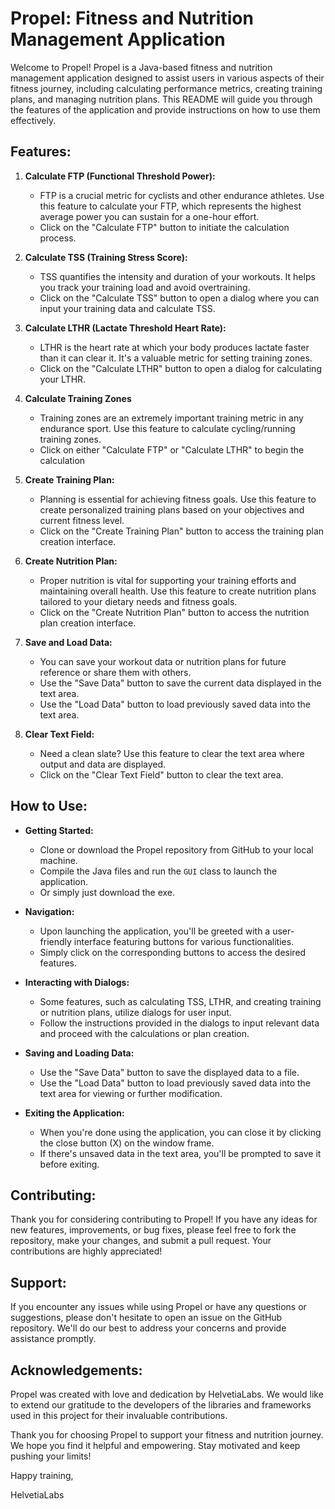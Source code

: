 # Propel: Fitness and Nutrition Management Application

Welcome to Propel! Propel is a Java-based fitness and nutrition management application designed to assist users in various aspects of their fitness journey, including calculating performance metrics, creating training plans, and managing nutrition plans. This README will guide you through the features of the application and provide instructions on how to use them effectively.

## Features:

1. **Calculate FTP (Functional Threshold Power):**
   - FTP is a crucial metric for cyclists and other endurance athletes. Use this feature to calculate your FTP, which represents the highest average power you can sustain for a one-hour effort.
   - Click on the "Calculate FTP" button to initiate the calculation process.

2. **Calculate TSS (Training Stress Score):**
   - TSS quantifies the intensity and duration of your workouts. It helps you track your training load and avoid overtraining.
   - Click on the "Calculate TSS" button to open a dialog where you can input your training data and calculate TSS.

3. **Calculate LTHR (Lactate Threshold Heart Rate):**
   - LTHR is the heart rate at which your body produces lactate faster than it can clear it. It's a valuable metric for setting training zones.
   - Click on the "Calculate LTHR" button to open a dialog for calculating your LTHR.

4. **Calculate Training Zones**
   - Training zones are an extremely important training metric in any endurance sport. Use this feature to calculate cycling/running training zones.
   - Click on either "Calculate FTP" or "Calculate LTHR" to begin the calculation

5. **Create Training Plan:**
   - Planning is essential for achieving fitness goals. Use this feature to create personalized training plans based on your objectives and current fitness level.
   - Click on the "Create Training Plan" button to access the training plan creation interface.

6. **Create Nutrition Plan:**
   - Proper nutrition is vital for supporting your training efforts and maintaining overall health. Use this feature to create nutrition plans tailored to your dietary needs and fitness goals.
   - Click on the "Create Nutrition Plan" button to access the nutrition plan creation interface.

7. **Save and Load Data:**
   - You can save your workout data or nutrition plans for future reference or share them with others.
   - Use the "Save Data" button to save the current data displayed in the text area.
   - Use the "Load Data" button to load previously saved data into the text area.

8. **Clear Text Field:**
   - Need a clean slate? Use this feature to clear the text area where output and data are displayed.
   - Click on the "Clear Text Field" button to clear the text area.

## How to Use:

- **Getting Started:**
  - Clone or download the Propel repository from GitHub to your local machine.
  - Compile the Java files and run the `GUI` class to launch the application.
  - Or simply just download the exe.

- **Navigation:**
  - Upon launching the application, you'll be greeted with a user-friendly interface featuring buttons for various functionalities.
  - Simply click on the corresponding buttons to access the desired features.

- **Interacting with Dialogs:**
  - Some features, such as calculating TSS, LTHR, and creating training or nutrition plans, utilize dialogs for user input.
  - Follow the instructions provided in the dialogs to input relevant data and proceed with the calculations or plan creation.

- **Saving and Loading Data:**
  - Use the "Save Data" button to save the displayed data to a file.
  - Use the "Load Data" button to load previously saved data into the text area for viewing or further modification.

- **Exiting the Application:**
  - When you're done using the application, you can close it by clicking the close button (X) on the window frame.
  - If there's unsaved data in the text area, you'll be prompted to save it before exiting.

## Contributing:

Thank you for considering contributing to Propel! If you have any ideas for new features, improvements, or bug fixes, please feel free to fork the repository, make your changes, and submit a pull request. Your contributions are highly appreciated!


## Support:

If you encounter any issues while using Propel or have any questions or suggestions, please don't hesitate to open an issue on the GitHub repository. We'll do our best to address your concerns and provide assistance promptly.

## Acknowledgements:

Propel was created with love and dedication by HelvetiaLabs. We would like to extend our gratitude to the developers of the libraries and frameworks used in this project for their invaluable contributions.

Thank you for choosing Propel to support your fitness and nutrition journey. We hope you find it helpful and empowering. Stay motivated and keep pushing your limits!

Happy training,

HelvetiaLabs
